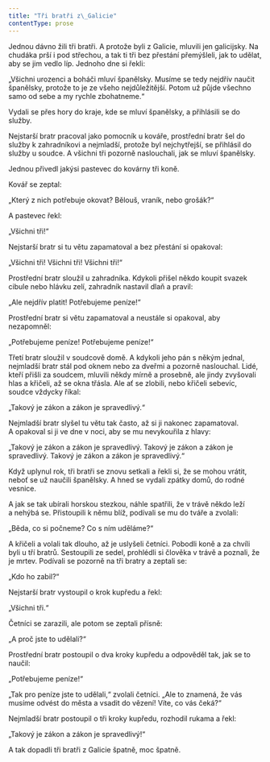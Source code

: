 ```yaml
---
title: "Tři bratři z\_Galicie"
contentType: prose
---
```


Jednou dávno žili tři bratři. A protože byli z Galicie, mluvili jen galicijsky. Na chudáka prší i pod střechou, a tak ti tři bez přestání přemýšleli, jak to udělat, aby se jim vedlo líp. Jednoho dne si řekli:

„Všichni urozenci a boháči mluví španělsky. Musíme se tedy nejdřív naučit španělsky, protože to je ze všeho nejdůležitější. Potom už půjde všechno samo od sebe a my rychle zbohatneme.“

Vydali se přes hory do kraje, kde se mluví španělsky, a přihlásili se do služby.

Nejstarší bratr pracoval jako pomocník u kováře, prostřední bratr šel do služby k zahradníkovi a nejmladší, protože byl nejchytřejší, se přihlásil do služby u soudce. A všichni tři pozorně naslouchali, jak se mluví španělsky.

Jednou přivedl jakýsi pastevec do kovárny tři koně.

Kovář se zeptal:

„Který z nich potřebuje okovat? Bělouš, vraník, nebo grošák?“

A pastevec řekl:

„Všichni tři!“

Nejstarší bratr si tu větu zapamatoval a bez přestání si opakoval:

„Všichni tři! Všichni tři! Všichni tři!“

Prostřední bratr sloužil u zahradníka. Kdykoli přišel někdo koupit svazek cibule nebo hlávku zelí, zahradník nastavil dlaň a pravil:

„Ale nejdřív platit! Potřebujeme peníze!“

Prostřední bratr si větu zapamatoval a neustále si opakoval, aby nezapomněl:

„Potřebujeme peníze! Potřebujeme peníze!“

Třetí bratr sloužil v soudcově domě. A kdykoli jeho pán s někým jednal, nejmladší bratr stál pod oknem nebo za dveřmi a pozorně naslouchal. Lidé, kteří přišli za soudcem, mluvili někdy mírně a prosebně, ale jindy zvyšovali hlas a křičeli, až se okna třásla. Ale ať se zlobili, nebo křičeli sebevíc, soudce vždycky říkal:

„Takový je zákon a zákon je spravedlivý.“

Nejmladší bratr slyšel tu větu tak často, až si ji nakonec zapamatoval. A opakoval si ji ve dne v noci, aby se mu nevykouřila z hlavy:

„Takový je zákon a zákon je spravedlivý. Takový je zákon a zákon je spravedlivý. Takový je zákon a zákon je spravedlivý.“

Když uplynul rok, tři bratři se znovu setkali a řekli si, že se mohou vrátit, neboť se už naučili španělsky. A hned se vydali zpátky domů, do rodné vesnice.

A jak se tak ubírali horskou stezkou, náhle spatřili, že v trávě někdo leží a nehýbá se. Přistoupili k němu blíž, podívali se mu do tváře a zvolali:

„Běda, co si počneme? Co s ním uděláme?“

A křičeli a volali tak dlouho, až je uslyšeli četníci. Pobodli koně a za chvíli byli u tří bratrů. Sestoupili ze sedel, prohlédli si člověka v trávě a poznali, že je mrtev. Podívali se pozorně na tři bratry a zeptali se:

„Kdo ho zabil?“

Nejstarší bratr vystoupil o krok kupředu a řekl:

„Všichni tři.“

Četníci se zarazili, ale potom se zeptali přísně:

„A proč jste to udělali?“

Prostřední bratr postoupil o dva kroky kupředu a odpověděl tak, jak se to naučil:

„Potřebujeme peníze!“

„Tak pro peníze jste to udělali,“ zvolali četníci. „Ale to znamená, že vás musíme odvést do města a vsadit do vězení! Víte, co vás čeká?“

Nejmladší bratr postoupil o tři kroky kupředu, rozhodil rukama a řekl:

„Takový je zákon a zákon je spravedlivý!“

A tak dopadli tři bratři z Galicie špatně, moc špatně.
